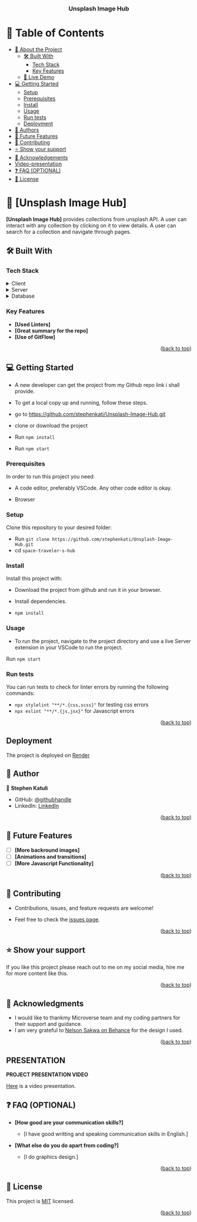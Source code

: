 <!--
HOW TO USE:
This is an example of how you may give instructions on setting up your project locally.

Modify this file to match your project and remove sections that don't apply.

REQUIRED SECTIONS:
-Project description
- Table of Contents
- About the Project
  - Built With
  - Live Demo
- Getting Started
- Authors
- Future Features
- Contributing
- Show your support
- Acknowledgements
- License

OPTIONAL SECTIONS:
- FAQ

After you're finished please remove all the comments and instructions!
-->

<div align="center">
  <!-- You are encouraged to replace this logo with your own! Otherwise you can also remove it. -->
 
  <br/>

  <h3><b>Unsplash Image Hub</b></h3>

</div>


# 📗 Table of Contents

- [📖 About the Project](#about-project)
  - [🛠 Built With](#built-with)
    - [Tech Stack](#tech-stack)
    - [Key Features](#key-features)
  - [🚀 Live Demo](#live-demo)
- [💻 Getting Started](#getting-started)
  - [Setup](#setup)
  - [Prerequisites](#prerequisites)
  - [Install](#install)
  - [Usage](#usage)
  - [Run tests](#run-tests)
  - [Deployment](#triangular_flag_on_post-deployment)
- [👥 Authors](#authors)
- [🔭 Future Features](#future-features)
- [🤝 Contributing](#contributing)
- [⭐️ Show your support](#support)
- [🙏 Acknowledgements](#acknowledgements)
- [Video-presentation](#presentation)
- [❓ FAQ (OPTIONAL)](#faq)
- [📝 License](#license)


# 📖 [Unsplash Image Hub]


 **[Unsplash Image Hub]** provides collections from unsplash API. A user can interact with any collection by clicking on it to view details. A user can search for a collection and navigate through pages.


## 🛠 Built With <a name="built-with"></a>

### Tech Stack <a name="tech-stack"></a>



<details>
  <summary>Client</summary>
  <ul>
    <li><a href="#">CSS</a></li>
    <li><a href="#">JavaScript</a></li>
    <li><a href="#">React js</a></li>
     <li><a href="#">Readux js</a></li>
  </ul>
</details>

<details>
  <summary>Server</summary>
  <ul>
    <li><a href="#">No Server build yet</a></li>
  </ul>
</details>

<details>
<summary>Database</summary>
  <ul>
    <li><a href="#">No database build yet</a></li>
  </ul>
</details>


### Key Features <a name="key-features"></a>

- **[Used Linters]**
- **[Great summary for the repo]**
- **[Use of GitFlow]**


<p align="right">(<a href="#readme-top">back to top</a>)</p>


## 💻 Getting Started <a name="getting-started"></a>

- A new developer can get the project from my Github repo link i shall provide.

- To get a local copy up and running, follow these steps.

- go to https://github.com/stephenkati/Unsplash-Image-Hub.git

- clone or download the project

- Run `npm install`
- Run `npm start`


### Prerequisites

In order to run this project you need:

- A code editor, preferably VSCode. Any other code editor is okay.

- Browser


### Setup

Clone this repository to your desired folder:

- Run `git clone https://github.com/stephenkati/Unsplash-Image-Hub.git`
- cd `space-traveler-s-hub`

### Install

Install this project with:

- Download the project from github and run it in your browser.

- Install dependencies.
- `npm install`



### Usage

- To run the project, navigate to the project directory and use a live Server extension in your VSCode to run the project.

Run `npm start` 


### Run tests

You can run tests to check for linter errors by running the following commands:

- `npx stylelint "**/*.{css,scss}"` for testing css errors
- `npx eslint "**/*.{js,jsx}"` for Javascript errors


<p align="right">(<a href="#readme-top">back to top</a>)</p>

## Deployment

The project is deployed on [Render](https://image-hub.onrender.com/)

## 👥 Author <a name="authors"></a>


👤 **Stephen Katuli**

- GitHub: [@githubhandle](https://github.com/stephenkati)
- LinkedIn: [LinkedIn](https://www.linkedin.com/in/stephen-katuli/)

<p align="right">(<a href="#readme-top">back to top</a>)</p>


## 🔭 Future Features <a name="future-features"></a>


- [ ] **[More backround images]**
- [ ] **[Animations and transitions]**
- [ ] **[More Javascript Functionality]**

<p align="right">(<a href="#readme-top">back to top</a>)</p>


## 🤝 Contributing <a name="contributing"></a>

- Contributions, issues, and feature requests are welcome!

- Feel free to check the [issues page](https://github.com/stephenkati/Unsplash-Image-Hub/issues).

<p align="right">(<a href="#readme-top">back to top</a>)</p>


## ⭐️ Show your support <a name="support"></a>

If you like this project please reach out to me on my social media, hire me for more content like this.

<p align="right">(<a href="#readme-top">back to top</a>)</p>


## 🙏 Acknowledgments <a name="acknowledgements"></a>

- I would like to thankmy Microverse team and my coding partners for their support and guidance.
- I am very grateful to [Nelson Sakwa on Behance](https://www.behance.net/gallery/31579789/Ballhead-App-(Free-PSDs)) for the design I used.

<p align="right">(<a href="#readme-top">back to top</a>)</p>



##  PRESENTATION  <a name="presentation"></a>

**PROJECT PRESENTATION VIDEO**

[Here](https://www.loom.com/share/74ec45675a46410983d33438bb5a8495) is a video presentation.



## ❓ FAQ (OPTIONAL) <a name="faq"></a>

- **[How good are your communication skills?]**

  - [I have good writting and speaking communication skills in English.]

- **[What else do you do apart from coding?]**

  - [I do graphics design.]

<p align="right">(<a href="#readme-top">back to top</a>)</p>


## 📝 License <a name="license"></a>

This project is [MIT](/LICENSE.md) licensed.


<p align="right">(<a href="#readme-top">back to top</a>)</p>
